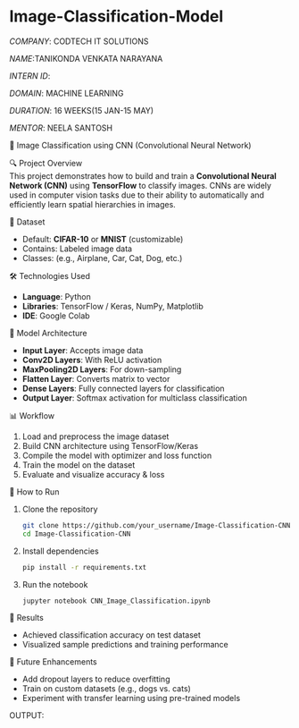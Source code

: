 # Image-Classification-Model
*COMPANY*: CODTECH IT SOLUTIONS

*NAME*:TANIKONDA VENKATA NARAYANA

*INTERN ID*:

*DOMAIN*: MACHINE LEARNING

*DURATION*: 16 WEEKS(15 JAN-15 MAY)

*MENTOR*: NEELA SANTOSH

🧠 Image Classification using CNN (Convolutional Neural Network)

🔍 Project Overview  
This project demonstrates how to build and train a **Convolutional Neural Network (CNN)** using **TensorFlow** to classify images. CNNs are widely used in computer vision tasks due to their ability to automatically and efficiently learn spatial hierarchies in images.

📂 Dataset  
- Default: **CIFAR-10** or **MNIST** (customizable)  
- Contains: Labeled image data  
- Classes: (e.g., Airplane, Car, Cat, Dog, etc.)

🛠 Technologies Used  
- **Language**: Python  
- **Libraries**: TensorFlow / Keras, NumPy, Matplotlib  
- **IDE**: Google Colab 

🧱 Model Architecture  
- **Input Layer**: Accepts image data  
- **Conv2D Layers**: With ReLU activation  
- **MaxPooling2D Layers**: For down-sampling  
- **Flatten Layer**: Converts matrix to vector  
- **Dense Layers**: Fully connected layers for classification  
- **Output Layer**: Softmax activation for multiclass classification  

📊 Workflow  
1. Load and preprocess the image dataset  
2. Build CNN architecture using TensorFlow/Keras  
3. Compile the model with optimizer and loss function  
4. Train the model on the dataset  
5. Evaluate and visualize accuracy & loss  

🚀 How to Run  
1. Clone the repository  
   ```bash  
   git clone https://github.com/your_username/Image-Classification-CNN.git  
   cd Image-Classification-CNN  
   ```  
2. Install dependencies  
   ```bash  
   pip install -r requirements.txt  
   ```  
3. Run the notebook  
   ```bash  
   jupyter notebook CNN_Image_Classification.ipynb  
   ```  

📌 Results  
- Achieved classification accuracy on test dataset  
- Visualized sample predictions and training performance  

🔮 Future Enhancements  
- Add dropout layers to reduce overfitting  
- Train on custom datasets (e.g., dogs vs. cats)  
- Experiment with transfer learning using pre-trained models  

OUTPUT:



